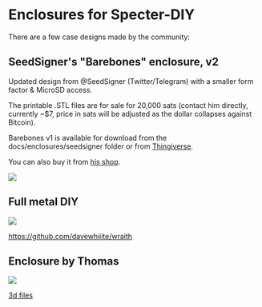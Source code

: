 # Enclosures for Specter-DIY

There are a few case designs made by the community:

## SeedSigner's "Barebones" enclosure, v2

Updated design from @SeedSigner (Twitter/Telegram) with a smaller form factor & MicroSD access.

The printable .STL files are for sale for 20,000 sats (contact him directly, currently ~$7, price in sats will be adjusted as the dollar collapses against Bitcoin).

Barebones v1 is available for download from the docs/enclosures/seedsigner folder or from [Thingiverse](https://www.thingiverse.com/thing:4680700).

You can also buy it from [his shop](https://btc-hardware-solutions.square.site/).

![](../pictures/gallery/barebones_v2.jpg)



## Full metal DIY

![](../pictures/gallery/davewhiiite.jpg)

https://github.com/davewhiiite/wraith

## Enclosure by Thomas

![](../pictures/gallery/thomas.jpg)

[3d files](./thomas)
